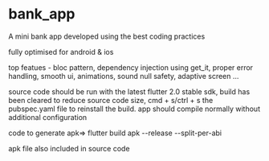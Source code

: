 # bank_app

A mini bank app developed using the best coding practices

fully optimised for android & ios

top featues - bloc pattern, dependency injection using get_it, proper error handling, smooth ui, animations, sound null safety, adaptive screen ...

source code should be run with the latest flutter 2.0 stable sdk, build has been cleared to reduce source code size, cmd + s/ctrl + s the pubspec.yaml file to reinstall the build. app should compile normally without additional configuration

code to generate apk=> flutter build apk --release --split-per-abi 

apk file also included in source code




 
